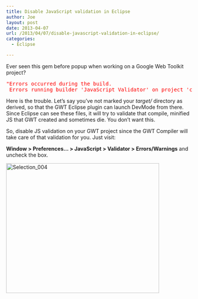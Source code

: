 ```yaml
---
title: Disable JavaScript validation in Eclipse
author: Joe
layout: post
date: 2013-04-07
url: /2013/04/07/disable-javascript-validation-in-eclipse/
categories:
  - Eclipse

---
```

Ever seen this gem before popup when working on a Google Web Toolkit project?

<pre><span style="color: #ff0000;">"Errors occurred during the build.</span>
<span style="color: #ff0000;"> Errors running builder 'JavaScript Validator' on project 'com.your.project'.1"</span></pre>

Here is the trouble. Let&#8217;s say you&#8217;ve not marked your _target/_ directory as derived, so that the GWT Eclipse plugin can launch DevMode from there. Since Eclipse can see these files, it will try to validate that compile, minified JS that GWT created and sometimes die. You don&#8217;t want this.

So, disable JS validation on your GWT project since the GWT Compiler will take care of that validation for you. Just visit:

**Window > Preferences&#8230; > JavaScript > Validator > Errors/Warnings** and uncheck the box.

<span class="frame-outer  aligncenter size-full wp-image-119"><span><span><span><span><a href="http://www.lustforge.com/wp-content/uploads/2013/04/Selection_004.png"><img class="aligncenter size-full wp-image-119" alt="Selection_004" src="http://www.lustforge.com/wp-content/uploads/2013/04/Selection_004.png" width="415" height="353" srcset="https://lustforge.com/wp-content/uploads/2013/04/Selection_004-300x255.png 300w, https://lustforge.com/wp-content/uploads/2013/04/Selection_004.png 734w" sizes="(max-width: 734px) 100vw, 734px" /></a></span></span></span></span></span>